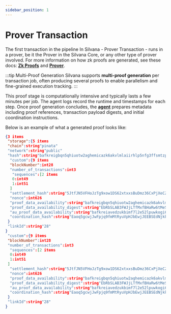 ```yaml
---
sidebar_position: 1
---
```


# Prover Transaction

The first transaction in the pipeline In Silvana - Prover Transaction - runs in a prover, be it the Prover in the Silvana Core, or any other type of prover involved. For more information on how zk proofs are generated, see these docs: [**Zk Proofs**](/Documentation/key-concepts/zk-proofs) and [**Prover**](/Documentation/architecture/silvana-core/prover).

:::tip Multi-Proof Generation
Silvana supports **multi-proof generation** per transaction job, often producing several proofs to enable parallelism and fine-grained execution tracking.
:::

This proof stage is computationally intensive and typically lasts a few minutes per job. The agent logs record the runtime and timestamps for each step. Once proof generation concludes, the [**agent**](/Documentation/Deployment/agents) prepares metadata including proof references, transaction payload digests, and initial coordination instructions. 

Below is an example of what a generated proof looks like:

```json
{3 items
 "storage":{5 items
 "chain":string"pinata"
 "network":string"public"
 "hash":string"bafkreigbqn5qhiuotw2aghemicazk6akvlmlaiirhlp5nfg3ffsmtzpnum"
  "custom":{9 items
  "blockNumber":int28
  "number_of_transactions":int3
   "sequences":[2 items
   0:int49
   1:int51
  ]
  "settlement_hash":string"5JtfJN5VFHoJzTg9xow1DS62xtxxsBuDmz36CxPjXeCZafDi5h9j"
  "nonce":int626
  "proof_data_availability":string"bafkreigbqn5qhiuotw2aghemicazk6akvlmlaiirhlp5nfg3ffsmtzpnum"
  "proof_data_availability_digest":string"EbRbSLAB3FWJjLTfMxfBHaRw6tMeSuti8TMiH3GwcRMp"
  "au_proof_data_availability":string"bafkreiavedzukbimf7l2e52lpuwkogi6w7ndzm6krxdtmmm57xwtzxn2ne"
  "coordination_hash":string"Eaoq5gcwjJwFpjq9fmMtRyuVpHJbEwjJEEBSEdNjkkkk"
 }
 "linkId":string"28"
}
 "custom":{9 items
 "blockNumber":int28
 "number_of_transactions":int3
  "sequences":[2 items
  0:int49
  1:int51
 ]
  "settlement_hash":string"5JtfJN5VFHoJzTg9xow1DS62xtxxsBuDmz36CxPjXeCZafDi5h9j"
  "nonce":int626
  "proof_data_availability":string"bafkreigbqn5qhiuotw2aghemicazk6akvlmlaiirhlp5nfg3ffsmtzpnum"
  "proof_data_availability_digest":string"EbRbSLAB3FWJjLTfMxfBHaRw6tMeSuti8TMiH3GwcRMp"
  "au_proof_data_availability":string"bafkreiavedzukbimf7l2e52lpuwkogi6w7ndzm6krxdtmmm57xwtzxn2ne"
  "coordination_hash":string"Eaoq5gcwjJwFpjq9fmMtRyuVpHJbEwjJEEBSEdNjkkkk"
 }
 "linkId":string"28"
}
```